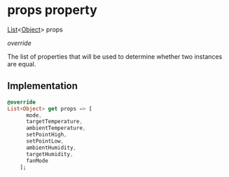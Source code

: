 


# props property








[List](https://api.flutter.dev/flutter/dart-core/List-class.html)&lt;[Object](https://api.flutter.dev/flutter/dart-core/Object-class.html)> props
  
_override_



<p>The list of properties that will be used to determine whether
two instances are equal.</p>



## Implementation

```dart
@override
List<Object> get props => [
      mode,
      targetTemperature,
      ambientTemperature,
      setPointHigh,
      setPointLow,
      ambientHumidity,
      targetHumidity,
      fanMode
    ];
```








